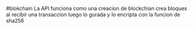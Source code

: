 #blokchain
La API funciona como una creacion de blockchian crea bloques al recibir una transaccion luego lo gurada
y lo encripta con la funcion de sha256
